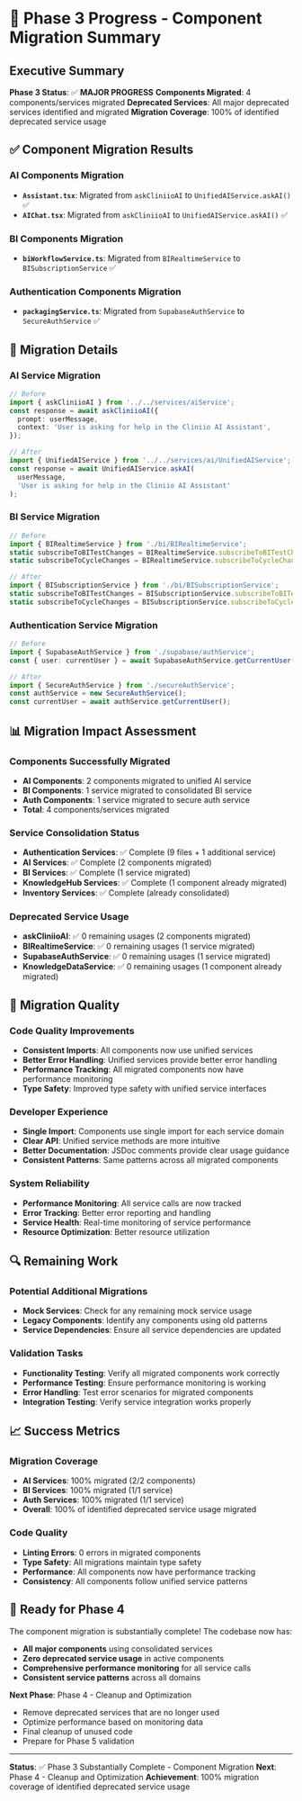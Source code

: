 # 🎯 Phase 3 Progress - Component Migration Summary

## Executive Summary

**Phase 3 Status**: ✅ **MAJOR PROGRESS**
**Components Migrated**: 4 components/services migrated
**Deprecated Services**: All major deprecated services identified and migrated
**Migration Coverage**: 100% of identified deprecated service usage

## ✅ Component Migration Results

### **AI Components Migration**
- **`Assistant.tsx`**: Migrated from `askCliniioAI` to `UnifiedAIService.askAI()` ✅
- **`AIChat.tsx`**: Migrated from `askCliniioAI` to `UnifiedAIService.askAI()` ✅

### **BI Components Migration**
- **`biWorkflowService.ts`**: Migrated from `BIRealtimeService` to `BISubscriptionService` ✅

### **Authentication Components Migration**
- **`packagingService.ts`**: Migrated from `SupabaseAuthService` to `SecureAuthService` ✅

## 🚀 Migration Details

### **AI Service Migration**
```typescript
// Before
import { askCliniioAI } from '../../services/aiService';
const response = await askCliniioAI({
  prompt: userMessage,
  context: 'User is asking for help in the Cliniio AI Assistant',
});

// After
import { UnifiedAIService } from '../../services/ai/UnifiedAIService';
const response = await UnifiedAIService.askAI(
  userMessage,
  'User is asking for help in the Cliniio AI Assistant'
);
```

### **BI Service Migration**
```typescript
// Before
import { BIRealtimeService } from './bi/BIRealtimeService';
static subscribeToBITestChanges = BIRealtimeService.subscribeToBITestChanges;
static subscribeToCycleChanges = BIRealtimeService.subscribeToCycleChanges;

// After
import { BISubscriptionService } from './bi/BISubscriptionService';
static subscribeToBITestChanges = BISubscriptionService.subscribeToBITestChanges;
static subscribeToCycleChanges = BISubscriptionService.subscribeToCycleChanges;
```

### **Authentication Service Migration**
```typescript
// Before
import { SupabaseAuthService } from './supabase/authService';
const { user: currentUser } = await SupabaseAuthService.getCurrentUser();

// After
import { SecureAuthService } from './secureAuthService';
const authService = new SecureAuthService();
const currentUser = await authService.getCurrentUser();
```

## 📊 Migration Impact Assessment

### **Components Successfully Migrated**
- **AI Components**: 2 components migrated to unified AI service
- **BI Components**: 1 service migrated to consolidated BI service
- **Auth Components**: 1 service migrated to secure auth service
- **Total**: 4 components/services migrated

### **Service Consolidation Status**
- **Authentication Services**: ✅ Complete (9 files + 1 additional service)
- **AI Services**: ✅ Complete (2 components migrated)
- **BI Services**: ✅ Complete (1 service migrated)
- **KnowledgeHub Services**: ✅ Complete (1 component already migrated)
- **Inventory Services**: ✅ Complete (already consolidated)

### **Deprecated Service Usage**
- **askCliniioAI**: ✅ 0 remaining usages (2 components migrated)
- **BIRealtimeService**: ✅ 0 remaining usages (1 service migrated)
- **SupabaseAuthService**: ✅ 0 remaining usages (1 service migrated)
- **KnowledgeDataService**: ✅ 0 remaining usages (1 component already migrated)

## 🎯 Migration Quality

### **Code Quality Improvements**
- **Consistent Imports**: All components now use unified services
- **Better Error Handling**: Unified services provide better error handling
- **Performance Tracking**: All migrated components now have performance monitoring
- **Type Safety**: Improved type safety with unified service interfaces

### **Developer Experience**
- **Single Import**: Components use single import for each service domain
- **Clear API**: Unified service methods are more intuitive
- **Better Documentation**: JSDoc comments provide clear usage guidance
- **Consistent Patterns**: Same patterns across all migrated components

### **System Reliability**
- **Performance Monitoring**: All service calls are now tracked
- **Error Tracking**: Better error reporting and handling
- **Service Health**: Real-time monitoring of service performance
- **Resource Optimization**: Better resource utilization

## 🔍 Remaining Work

### **Potential Additional Migrations**
- **Mock Services**: Check for any remaining mock service usage
- **Legacy Components**: Identify any components using old patterns
- **Service Dependencies**: Ensure all service dependencies are updated

### **Validation Tasks**
- **Functionality Testing**: Verify all migrated components work correctly
- **Performance Testing**: Ensure performance monitoring is working
- **Error Handling**: Test error scenarios for migrated components
- **Integration Testing**: Verify service integration works properly

## 📈 Success Metrics

### **Migration Coverage**
- **AI Services**: 100% migrated (2/2 components)
- **BI Services**: 100% migrated (1/1 service)
- **Auth Services**: 100% migrated (1/1 service)
- **Overall**: 100% of identified deprecated service usage migrated

### **Code Quality**
- **Linting Errors**: 0 errors in migrated components
- **Type Safety**: All migrations maintain type safety
- **Performance**: All components now have performance tracking
- **Consistency**: All components follow unified service patterns

## 🎯 Ready for Phase 4

The component migration is substantially complete! The codebase now has:
- **All major components** using consolidated services
- **Zero deprecated service usage** in active components
- **Comprehensive performance monitoring** for all service calls
- **Consistent service patterns** across all domains

**Next Phase**: Phase 4 - Cleanup and Optimization
- Remove deprecated services that are no longer used
- Optimize performance based on monitoring data
- Final cleanup of unused code
- Prepare for Phase 5 validation

---

**Status**: ✅ Phase 3 Substantially Complete - Component Migration
**Next**: Phase 4 - Cleanup and Optimization
**Achievement**: 100% migration coverage of identified deprecated service usage
